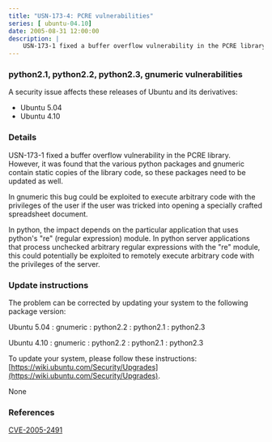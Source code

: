 ```yaml
---
title: "USN-173-4: PCRE vulnerabilities"
series: [ ubuntu-04.10]
date: 2005-08-31 12:00:00
description: |
    USN-173-1 fixed a buffer overflow vulnerability in the PCRE library. However, it was found that the various python packages and gnumeric contain static copies of the library code, so these packages need to be updated as well.
--- 
```

 
### python2.1, python2.2, python2.3, gnumeric vulnerabilities

A security issue affects these releases of Ubuntu and its derivatives:

* Ubuntu 5.04
* Ubuntu 4.10

### Details

USN-173-1 fixed a buffer overflow vulnerability in the PCRE library. However, it was found that the various python packages and gnumeric contain static copies of the library code, so these packages need to be updated as well.

In gnumeric this bug could be exploited to execute arbitrary code with the privileges of the user if the user was tricked into opening a specially crafted spreadsheet document.

In python, the impact depends on the particular application that uses python&#39;s &quot;re&quot; (regular expression) module. In python server applications that process unchecked arbitrary regular expressions with the &quot;re&quot; module, this could potentially be exploited to remotely execute arbitrary code with the privileges of the server.

### Update instructions

The problem can be corrected by updating your system to the following package version:

Ubuntu 5.04
 : gnumeric 
 : python2.2 
 : python2.1 
 : python2.3 

Ubuntu 4.10
 : gnumeric 
 : python2.2 
 : python2.1 
 : python2.3 

To update your system, please follow these instructions: [https://wiki.ubuntu.com/Security/Upgrades](https://wiki.ubuntu.com/Security/Upgrades).

None

### References

 [CVE-2005-2491](http://people.ubuntu.com/~ubuntu-security/cve/CVE-2005-2491)
 
